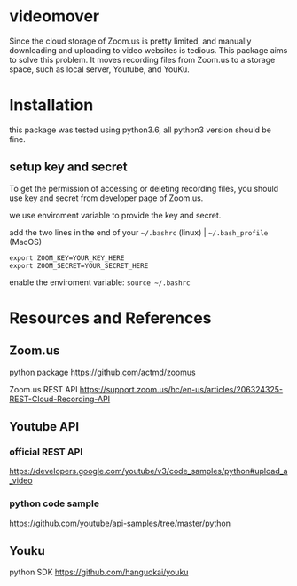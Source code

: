 # videomover
Since the cloud storage of Zoom.us is pretty limited, and manually downloading and uploading to video websites is tedious. This package aims to solve this problem. It moves recording files from Zoom.us to a storage space, such as local server, Youtube, and YouKu.

# Installation
this package was tested using python3.6, all python3 version should be fine.

## setup key and secret
To get the permission of accessing or deleting recording files, you should use key and secret from developer page of Zoom.us.

we use enviroment variable to provide the key and secret.

add the two lines in the end of your `~/.bashrc` (linux) | `~/.bash_profile` (MacOS)
```
export ZOOM_KEY=YOUR_KEY_HERE
export ZOOM_SECRET=YOUR_SECRET_HERE
```
enable the enviroment variable: `source ~/.bashrc`

# Resources and References
## Zoom.us

python package 
https://github.com/actmd/zoomus

Zoom.us REST API
https://support.zoom.us/hc/en-us/articles/206324325-REST-Cloud-Recording-API

## Youtube API

### official REST API
https://developers.google.com/youtube/v3/code_samples/python#upload_a_video

### python code sample
https://github.com/youtube/api-samples/tree/master/python

## Youku 
python SDK
https://github.com/hanguokai/youku
